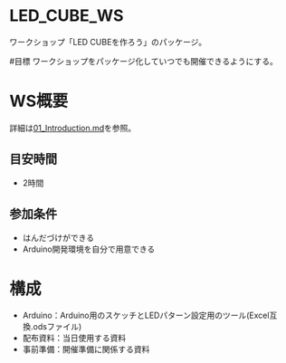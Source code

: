 # LED_CUBE_WS
ワークショップ「LED CUBEを作ろう」のパッケージ。

#目標
ワークショップをパッケージ化していつでも開催できるようにする。


# WS概要
詳細は[01_Introduction.md](配布資料/01_Introduction.md)を参照。

## 目安時間
- 2時間

## 参加条件
- はんだづけができる
- Arduino開発環境を自分で用意できる

# 構成
- Arduino：Arduino用のスケッチとLEDパターン設定用のツール(Excel互換.odsファイル)
- 配布資料：当日使用する資料
- 事前準備：開催準備に関係する資料
